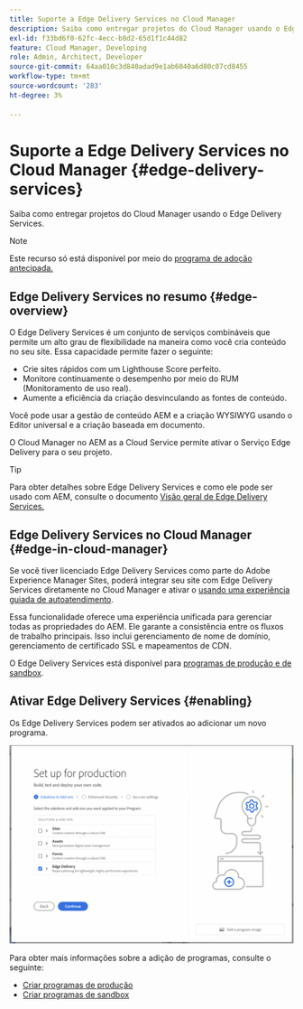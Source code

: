 ```yaml
---
title: Suporte a Edge Delivery Services no Cloud Manager
description: Saiba como entregar projetos do Cloud Manager usando o Edge Delivery Services.
exl-id: f33bd6f0-62fc-4ecc-b8d2-65d1f1c44d82
feature: Cloud Manager, Developing
role: Admin, Architect, Developer
source-git-commit: 64aa010c3d840adad9e1ab6040a6d80c07cd8455
workflow-type: tm+mt
source-wordcount: '283'
ht-degree: 3%

---
```


# Suporte a Edge Delivery Services no Cloud Manager {#edge-delivery-services}

Saiba como entregar projetos do Cloud Manager usando o Edge Delivery Services.

>[!NOTE]
>
>Este recurso só está disponível por meio do [programa de adoção antecipada.](/help/implementing/cloud-manager/release-notes/current.md#early-adoption)

## Edge Delivery Services no resumo {#edge-overview}

O Edge Delivery Services é um conjunto de serviços combináveis que permite um alto grau de flexibilidade na maneira como você cria conteúdo no seu site. Essa capacidade permite fazer o seguinte:

* Crie sites rápidos com um Lighthouse Score perfeito.
* Monitore continuamente o desempenho por meio do RUM (Monitoramento de uso real).
* Aumente a eficiência da criação desvinculando as fontes de conteúdo.

Você pode usar a gestão de conteúdo AEM e a criação WYSIWYG usando o Editor universal e a criação baseada em documento.

O Cloud Manager no AEM as a Cloud Service permite ativar o Serviço Edge Delivery para o seu projeto.

>[!TIP]
>
>Para obter detalhes sobre Edge Delivery Services e como ele pode ser usado com AEM, consulte o documento [Visão geral de Edge Delivery Services.](/help/edge/overview.md)

## Edge Delivery Services no Cloud Manager {#edge-in-cloud-manager}

Se você tiver licenciado Edge Delivery Services como parte do Adobe Experience Manager Sites, poderá integrar seu site com Edge Delivery Services diretamente no Cloud Manager e ativar o [usando uma experiência guiada de autoatendimento](/help/implementing/cloud-manager/managing-code/private-repositories.md).

Essa funcionalidade oferece uma experiência unificada para gerenciar todas as propriedades do AEM. Ele garante a consistência entre os fluxos de trabalho principais. Isso inclui gerenciamento de nome de domínio, gerenciamento de certificado SSL e mapeamentos de CDN.

O Edge Delivery Services está disponível para [programas de produção e de sandbox](/help/implementing/cloud-manager/getting-access-to-aem-in-cloud/program-types.md).

## Ativar Edge Delivery Services {#enabling}

Os Edge Delivery Services podem ser ativados ao adicionar um novo programa.

![Adicionar programa de produção com o Edge Delivery Services](assets/add-production-program-with-edge.png)

Para obter mais informações sobre a adição de programas, consulte o seguinte:

* [Criar programas de produção](/help/implementing/cloud-manager/getting-access-to-aem-in-cloud/creating-production-programs.md)
* [Criar programas de sandbox](/help/implementing/cloud-manager/getting-access-to-aem-in-cloud/creating-sandbox-programs.md)
